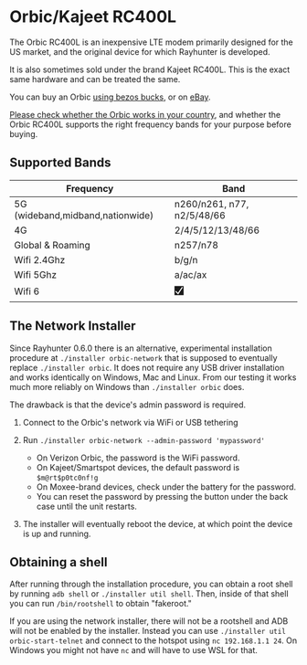 # Orbic/Kajeet RC400L

The Orbic RC400L is an inexpensive LTE modem primarily designed for the US market, and the original device for which Rayhunter is developed.

It is also sometimes sold under the brand Kajeet RC400L. This is the exact same hardware and can be treated the same. 

You can buy an Orbic [using bezos
bucks](https://www.amazon.com/Orbic-Verizon-Hotspot-Connect-Enabled/dp/B08N3CHC4Y),
or on [eBay](https://www.ebay.com/sch/i.html?_nkw=orbic+rc400l).

[Please check whether the Orbic works in your country](https://www.frequencycheck.com/countries/), and whether the Orbic RC400L supports the right frequency bands for your purpose before buying.

## Supported Bands

| Frequency | Band          |
| ------- | ------------------ |
| 5G (wideband,midband,nationwide)  | n260/n261, n77, n2/5/48/66 |
| 4G |    2/4/5/12/13/48/66       |
| Global & Roaming | n257/n78     |
| Wifi 2.4Ghz | b/g/n |
| Wifi 5Ghz | a/ac/ax |
| Wifi 6 | 🮱 |

## The Network Installer

Since Rayhunter 0.6.0 there is an alternative, experimental installation
procedure at `./installer orbic-network` that is supposed to eventually replace
`./installer orbic`. It does not require any USB driver installation and works
identically on Windows, Mac and Linux. From our testing it works much more
reliably on Windows than `./installer orbic` does.

The drawback is that the device's admin password is required. 

1. Connect to the Orbic's network via WiFi or USB tethering
2. Run `./installer orbic-network --admin-password 'mypassword'`

   * On Verizon Orbic, the password is the WiFi password.
   * On Kajeet/Smartspot devices, the default password is `$m@rt$p0tc0nf!g`
   * On Moxee-brand devices, check under the battery for the password.
   * You can reset the password by pressing the button under the back case until the unit restarts.

3. The installer will eventually reboot the device, at which point the device is up and running.

## Obtaining a shell

After running through the installation procedure, you can obtain a root shell
by running `adb shell` or `./installer util shell`. Then, inside of that shell
you can run `/bin/rootshell` to obtain "fakeroot."

If you are using the network installer, there will not be a rootshell and ADB will not be enabled by the installer. Instead you can use `./installer util orbic-start-telnet` and connect to the hotspot using `nc 192.168.1.1 24`. On Windows you might not have `nc` and will have to use WSL for that.
